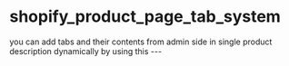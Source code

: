 # shopify_product_page_tab_system
you can add tabs and their contents from admin side in single product description dynamically by using this --- 
